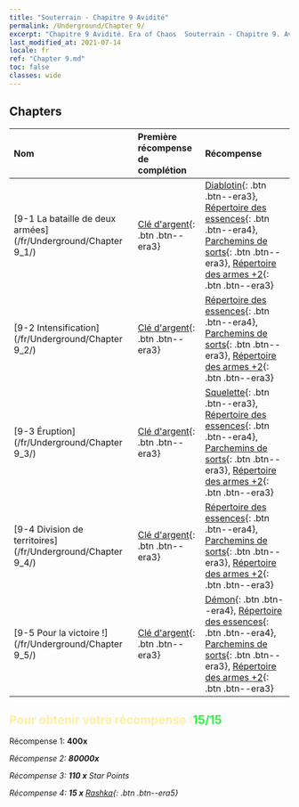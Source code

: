 ```yaml
---
title: "Souterrain - Chapitre 9 Avidité"
permalink: /Underground/Chapter 9/
excerpt: "Chapitre 9 Avidité. Era of Chaos  Souterrain - Chapitre 9. Avidité"
last_modified_at: 2021-07-14
locale: fr
ref: "Chapter 9.md"
toc: false
classes: wide
---
```


## Chapters

  | Nom |  Première récompense de complétion | Récompense |
  |:------------|:------------|:------------| 
  | [9-1 La bataille de deux armées](/fr/Underground/Chapter 9_1/) | [Clé d'argent](/ItemsFR/con_693/){: .btn .btn--era3} | [Diablotin](/ItemsFR/unt_226/){: .btn .btn--era3}, [Répertoire des essences](/ItemsFR/mat_39/){: .btn .btn--era4}, [Parchemins de sorts](/ItemsFR/con_694/){: .btn .btn--era3}, [Répertoire des armes +2](/ItemsFR/mat_32/){: .btn .btn--era3} |
  | [9-2 Intensification](/fr/Underground/Chapter 9_2/) | [Clé d'argent](/ItemsFR/con_693/){: .btn .btn--era3} | [Répertoire des essences](/ItemsFR/mat_39/){: .btn .btn--era4}, [Parchemins de sorts](/ItemsFR/con_694/){: .btn .btn--era3}, [Répertoire des armes +2](/ItemsFR/mat_32/){: .btn .btn--era3} |
  | [9-3 Éruption](/fr/Underground/Chapter 9_3/) | [Clé d'argent](/ItemsFR/con_693/){: .btn .btn--era3} | [Squelette](/ItemsFR/unt_208/){: .btn .btn--era3}, [Répertoire des essences](/ItemsFR/mat_39/){: .btn .btn--era4}, [Parchemins de sorts](/ItemsFR/con_694/){: .btn .btn--era3}, [Répertoire des armes +2](/ItemsFR/mat_32/){: .btn .btn--era3} |
  | [9-4 Division de territoires](/fr/Underground/Chapter 9_4/) | [Clé d'argent](/ItemsFR/con_693/){: .btn .btn--era3} | [Répertoire des essences](/ItemsFR/mat_39/){: .btn .btn--era4}, [Parchemins de sorts](/ItemsFR/con_694/){: .btn .btn--era3}, [Répertoire des armes +2](/ItemsFR/mat_32/){: .btn .btn--era3} |
  | [9-5 Pour la victoire !](/fr/Underground/Chapter 9_5/) | [Clé d'argent](/ItemsFR/con_693/){: .btn .btn--era3} | [Démon](/ItemsFR/unt_229/){: .btn .btn--era4}, [Répertoire des essences](/ItemsFR/mat_39/){: .btn .btn--era4}, [Parchemins de sorts](/ItemsFR/con_694/){: .btn .btn--era3}, [Répertoire des armes +2](/ItemsFR/mat_32/){: .btn .btn--era3} |


## <span style="color: #ffeea0">Pour obtenir votre récompense :</span><span style="color: #27f73a">15/15</span>

 Récompense 1:  **400x** <i class="fas fa-gem"/>

 Récompense 2:  **80000x** <i class="fas fa-coins"/>

 Récompense 3: **110 x** Star Points

 Récompense 4: **15 x** [Rashka](/ItemsFR/her_384/){: .btn .btn--era5}

